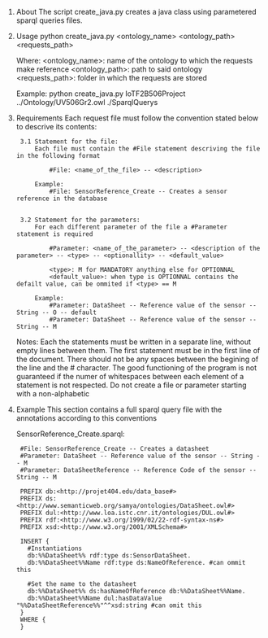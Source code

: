 1. About
	The script create_java.py creates a java class using parametered sparql queries files.

2. Usage
	python create_java.py <ontology_name> <ontology_path> <requests_path>

	Where:
		<ontology_name>: name of the ontology to which the requests make reference
		<ontology_path>: path to said ontology
		<requests_path>: folder in which the requests are stored 

	Example:
		python create_java.py IoTF2B506Project ../Ontology/UV506Gr2.owl ./SparqlQuerys


3. Requirements
	Each request file must follow the convention stated below to descrive its contents:
		
		3.1 Statement for the file:
			Each file must contain the #File statement descriving the file in the following format 

				#File: <name_of_the_file> -- <description>
			
			Example:
				#File: SensorReference_Create -- Creates a sensor reference in the database


		3.2 Statement for the parameters:
			For each different parameter of the file a #Parameter statement is required
				
				#Parameter: <name_of_the_parameter> -- <description of the parameter> -- <type> -- <optionallity> -- <default_value>
			
				<type>: M for MANDATORY anything else for OPTIONNAL
				<default_value>: when type is OPTIONNAL contains the defailt value, can be ommited if <type> == M

			Example:
				#Parameter: DataSheet -- Reference value of the sensor -- String -- O -- default
				#Parameter: DataSheet -- Reference value of the sensor -- String -- M

	Notes:
		Each the statements must be written in a separate line, without empty lines between them.
		The first statement must be in the first line of the document.
		There should not be any spaces between the begining of the line and the # character.
		The good functioning of the program is not guaranteed if the numer of whitespaces between each element of a statement is not respected.
		Do not create a file or parameter starting with a non-alphabetic

4. Example
	This section contains a full sparql query file with the annotations according to this conventions

	SensorReference_Create.sparql:

		#File: SensorReference_Create -- Creates a datasheet
		#Parameter: DataSheet -- Reference value of the sensor -- String -- M
		#Parameter: DataSheetReference -- Reference Code of the sensor -- String -- M

		PREFIX db:<http://projet404.edu/data_base#>
		PREFIX ds:<http://www.semanticweb.org/samya/ontologies/DataSheet.owl#>
		PREFIX dul:<http://www.loa.istc.cnr.it/ontologies/DUL.owl#>
		PREFIX rdf:<http://www.w3.org/1999/02/22-rdf-syntax-ns#>
		PREFIX xsd:<http://www.w3.org/2001/XMLSchema#>

		INSERT {
		  #Instantiations
		  db:%%DataSheet%% rdf:type ds:SensorDataSheet.
		  db:%%DataSheet%%Name rdf:type ds:NameOfReference. #can ommit this
		  
		  #Set the name to the datasheet
		  db:%%DataSheet%% ds:hasNameOfReference db:%%DataSheet%%Name.
		  db:%%DataSheet%%Name dul:hasDataValue  "%%DataSheetReference%%"^^xsd:string #can omit this
		}
		WHERE {
		}
